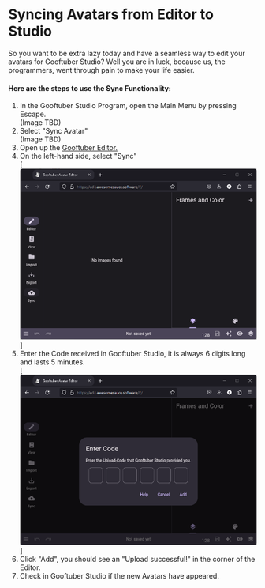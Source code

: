 # Syncing Avatars from Editor to Studio

So you want to be extra lazy today and have a seamless way to edit your avatars for Gooftuber Studio? Well you are in luck, because us, the programmers, went through pain to make your life easier.

#### Here are the steps to use the Sync Functionality:

1. In the Gooftuber Studio Program, open the Main Menu by pressing Escape.  
    (Image TBD)
2. Select "Sync Avatar"  
    (Image TBD)
3. Open up the [Gooftuber Editor.](https://edit.awesomesauce.software)
4. On the left-hand side, select "Sync"  
    [![image.png](editor-sync.png)]
5. Enter the Code received in Gooftuber Studio, it is always 6 digits long and lasts 5 minutes.  
    [![image.png](editor-code.png)]
6. Click "Add", you should see an "Upload successful!" in the corner of the Editor.
7. Check in Gooftuber Studio if the new Avatars have appeared.
